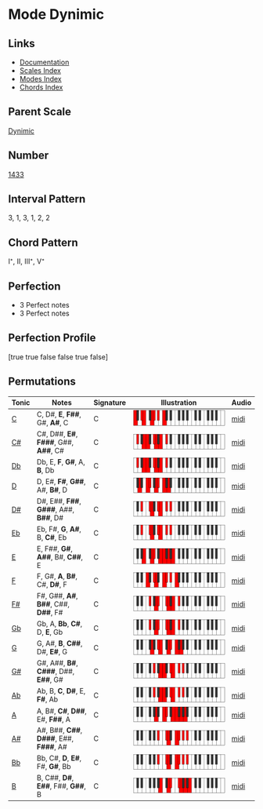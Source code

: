 # Mode Dynimic

## Links

- [Documentation](index.md)
- [Scales Index](Scales.md)
- [Modes Index](Modes.md)
- [Chords Index](Chords.md)

## Parent Scale

[Dynimic](ScaleDynimic.md)

## Number

[1433](https://ianring.com/musictheory/scales/1433)

## Interval Pattern

3, 1, 3, 1, 2, 2

## Chord Pattern

I⁺, II, III⁺, V⁺

## Perfection

- 3 Perfect notes
- 3 Perfect notes

## Perfection Profile

[true true false false true false]

## Permutations

| Tonic | Notes | Signature | Illustration | Audio |
|-------|-------|-----------|--------------|-------|
| [C](ModeCNaturalDynimic.md) | C, D#, **E**, **F##**, G#, **A#**, C | C | ![CNaturalDynimic](ModeCNaturalDynimic.png) | [midi](https://github.com/edipermadi/music/blob/main/docs/ModeCNaturalDynimic.mid?raw=true) |
| [C#](ModeCSharpDynimic.md) | C#, D##, **E#**, **F###**, G##, **A##**, C# | C | ![CSharpDynimic](ModeCSharpDynimic.png) | [midi](https://github.com/edipermadi/music/blob/main/docs/ModeCSharpDynimic.mid?raw=true) |
| [Db](ModeDFlatDynimic.md) | Db, E, **F**, **G#**, A, **B**, Db | C | ![DFlatDynimic](ModeDFlatDynimic.png) | [midi](https://github.com/edipermadi/music/blob/main/docs/ModeDFlatDynimic.mid?raw=true) |
| [D](ModeDNaturalDynimic.md) | D, E#, **F#**, **G##**, A#, **B#**, D | C | ![DNaturalDynimic](ModeDNaturalDynimic.png) | [midi](https://github.com/edipermadi/music/blob/main/docs/ModeDNaturalDynimic.mid?raw=true) |
| [D#](ModeDSharpDynimic.md) | D#, E##, **F##**, **G###**, A##, **B##**, D# | C | ![DSharpDynimic](ModeDSharpDynimic.png) | [midi](https://github.com/edipermadi/music/blob/main/docs/ModeDSharpDynimic.mid?raw=true) |
| [Eb](ModeEFlatDynimic.md) | Eb, F#, **G**, **A#**, B, **C#**, Eb | C | ![EFlatDynimic](ModeEFlatDynimic.png) | [midi](https://github.com/edipermadi/music/blob/main/docs/ModeEFlatDynimic.mid?raw=true) |
| [E](ModeENaturalDynimic.md) | E, F##, **G#**, **A##**, B#, **C##**, E | C | ![ENaturalDynimic](ModeENaturalDynimic.png) | [midi](https://github.com/edipermadi/music/blob/main/docs/ModeENaturalDynimic.mid?raw=true) |
| [F](ModeFNaturalDynimic.md) | F, G#, **A**, **B#**, C#, **D#**, F | C | ![FNaturalDynimic](ModeFNaturalDynimic.png) | [midi](https://github.com/edipermadi/music/blob/main/docs/ModeFNaturalDynimic.mid?raw=true) |
| [F#](ModeFSharpDynimic.md) | F#, G##, **A#**, **B##**, C##, **D##**, F# | C | ![FSharpDynimic](ModeFSharpDynimic.png) | [midi](https://github.com/edipermadi/music/blob/main/docs/ModeFSharpDynimic.mid?raw=true) |
| [Gb](ModeGFlatDynimic.md) | Gb, A, **Bb**, **C#**, D, **E**, Gb | C | ![GFlatDynimic](ModeGFlatDynimic.png) | [midi](https://github.com/edipermadi/music/blob/main/docs/ModeGFlatDynimic.mid?raw=true) |
| [G](ModeGNaturalDynimic.md) | G, A#, **B**, **C##**, D#, **E#**, G | C | ![GNaturalDynimic](ModeGNaturalDynimic.png) | [midi](https://github.com/edipermadi/music/blob/main/docs/ModeGNaturalDynimic.mid?raw=true) |
| [G#](ModeGSharpDynimic.md) | G#, A##, **B#**, **C###**, D##, **E##**, G# | C | ![GSharpDynimic](ModeGSharpDynimic.png) | [midi](https://github.com/edipermadi/music/blob/main/docs/ModeGSharpDynimic.mid?raw=true) |
| [Ab](ModeAFlatDynimic.md) | Ab, B, **C**, **D#**, E, **F#**, Ab | C | ![AFlatDynimic](ModeAFlatDynimic.png) | [midi](https://github.com/edipermadi/music/blob/main/docs/ModeAFlatDynimic.mid?raw=true) |
| [A](ModeANaturalDynimic.md) | A, B#, **C#**, **D##**, E#, **F##**, A | C | ![ANaturalDynimic](ModeANaturalDynimic.png) | [midi](https://github.com/edipermadi/music/blob/main/docs/ModeANaturalDynimic.mid?raw=true) |
| [A#](ModeASharpDynimic.md) | A#, B##, **C##**, **D###**, E##, **F###**, A# | C | ![ASharpDynimic](ModeASharpDynimic.png) | [midi](https://github.com/edipermadi/music/blob/main/docs/ModeASharpDynimic.mid?raw=true) |
| [Bb](ModeBFlatDynimic.md) | Bb, C#, **D**, **E#**, F#, **G#**, Bb | C | ![BFlatDynimic](ModeBFlatDynimic.png) | [midi](https://github.com/edipermadi/music/blob/main/docs/ModeBFlatDynimic.mid?raw=true) |
| [B](ModeBNaturalDynimic.md) | B, C##, **D#**, **E##**, F##, **G##**, B | C | ![BNaturalDynimic](ModeBNaturalDynimic.png) | [midi](https://github.com/edipermadi/music/blob/main/docs/ModeBNaturalDynimic.mid?raw=true) |
